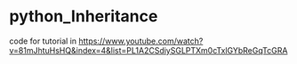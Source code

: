 # python_Inheritance

code for tutorial in https://www.youtube.com/watch?v=81mJhtuHsHQ&index=4&list=PL1A2CSdiySGLPTXm0cTxlGYbReGqTcGRA
